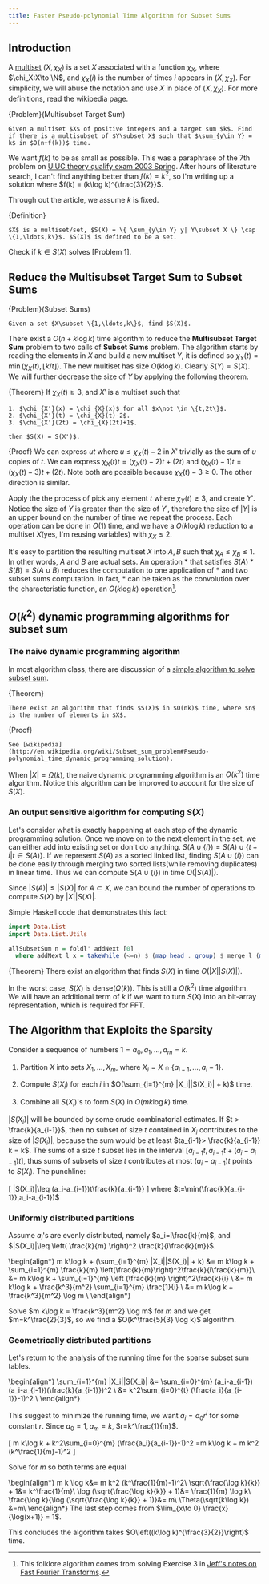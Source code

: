 ```yaml
---
title: Faster Pseudo-polynomial Time Algorithm for Subset Sums
---
```


## Introduction

A [multiset](http://en.wikipedia.org/wiki/Multiset) $(X,\chi_X)$ is a set $X$ associated with a function $\chi_X$, where $\chi_X:X\to \N$, and $\chi_X(i)$ is the number of times $i$ appears in $(X,\chi_X)$. For simplicity, we will abuse the notation and use $X$ in place of $(X,\chi_X)$. For more definitions, read the wikipedia page.

{Problem}(Multisubset Target Sum)
    
    Given a multiset $X$ of positive integers and a target sum $k$. Find if there is a multisubset of $Y\subset X$ such that $\sum_{y\in Y} = k$ in $O(n+f(k))$ time. 

We want $f(k)$ to be as small as possible. This was a paraphrase of the 7th problem on [UIUC theory qualify exam 2003 Spring](http://sarielhp.org/research/algorithms/quals/03/03_spring.pdf). After hours of literature search, I can't find anything better than $f(k)=k^2$, so I'm writing up a solution where $f(k) = (k\log k)^{\frac{3}{2}}$.

Through out the article, we assume $k$ is fixed. 

{Definition}
    
    $X$ is a multiset/set, $S(X) = \{ \sum_{y\in Y} y| Y\subset X \} \cap \{1,\ldots,k\}$. $S(X)$ is defined to be a set.

Check if $k\in S(X)$ solves [Problem 1].

## Reduce the **Multisubset Target Sum** to **Subset Sums**

{Problem}(Subset Sums)
    
    Given a set $X\subset \{1,\ldots,k\}$, find $S(X)$.

There exist a $O(n+k\log k)$ time algorithm to reduce the **Multisubset Target Sum** problem to two calls of **Subset Sums** problem. The algorithm starts by reading the elements in $X$ and build a new multiset $Y$, it is defined so $\chi_Y(t) = \min(\chi_X(t),\lfloor k/t\rfloor)$. The new multiset has size $O(k\log k)$. Clearly $S(Y)=S(X)$. We will further decrease the size of $Y$ by applying the following theorem.

{Theorem}
    If $\chi_X(t)\geq 3$, and $X'$ is a multiset such that

    1. $\chi_{X'}(x) = \chi_{X}(x)$ for all $x\not \in \{t,2t\}$.
    2. $\chi_{X'}(t) = \chi_{X}(t)-2$.
    3. $\chi_{X'}(2t) = \chi_{X}(2t)+1$.

    then $S(X) = S(X')$.

{Proof}
    We can express $ut$ where $u\leq \chi_X(t)-2$ in $X'$ trivially as the sum of $u$ copies of $t$. We can express $\chi_X(t)t=(\chi_X(t)-2)t + (2t)$ and $(\chi_X(t)-1)t = (\chi_X(t)-3)t + (2t)$. Note both are possible because $\chi_X(t)-3\geq 0$. The other direction is similar.

Apply the the process of pick any element $t$ where $\chi_Y(t)\geq 3$, and create $Y'$. Notice the size of $Y$ is greater than the size of $Y'$, therefore the size of $|Y|$ is an upper bound on the number of time we repeat the process. Each operation can be done in $O(1)$ time, and we have a $O(k\log k)$ reduction to a multiset $X$(yes, I'm reusing variables) with $\chi_X \leq 2$.

It's easy to partition the resulting multiset $X$ into $A,B$ such that $\chi_A\leq \chi_B\leq 1$. In other words, $A$ and $B$ are actual sets. An operation $*$ that satisfies $S(A)*S(B) = S(A\cup B)$ reduces the computation to one application of $*$ and two subset sums computation. In fact, $*$ can be taken as the convolution over the characteristic function, an $O(k\log k)$ operation[^1]. 

[^1]: This folklore algorithm comes from solving Exercise 3 in [Jeff's notes on Fast Fourier Transforms](http://www.cs.uiuc.edu/~jeffe/teaching/algorithms/notes/02-fft.pdf).

## $O(k^2)$ dynamic programming algorithms for subset sum

### The naive dynamic programming algorithm

In most algorithm class, there are discussion of a [simple algorithm to solve subset sum](http://www.cs.cmu.edu/~ckingsf/class/02713-s13/lectures/lec15-subsetsum.pdf).

{Theorem}

    There exist an algorithm that finds $S(X)$ in $O(nk)$ time, where $n$ is the number of elements in $X$.

{Proof}
    
    See [wikipedia](http://en.wikipedia.org/wiki/Subset_sum_problem#Pseudo-polynomial_time_dynamic_programming_solution). 

When $|X|=\Omega(k)$, the naive dynamic programming algorithm is an $O(k^2)$ time algorithm. Notice this algorithm can be improved to account for the size of $S(X)$.

### An output sensitive algorithm for computing $S(X)$

Let's consider what is exactly happening at each step of the dynamic programming solution. Once we move on to the next element in the set, we can either add into existing set or don't do anything. $S(A\cup \{i\}) = S(A) \cup \{t+i |t\in S(A)\}$. If we represent $S(A)$ as a sorted linked list, finding $S(A\cup \{i\})$ can be done easily through merging two sorted lists(while removing duplicates) in linear time. Thus we can compute $S(A\cup \{i\})$ in time $O(|S(A)|)$.

Since $|S(A)| \leq |S(X)|$ for $A\subset X$, we can bound the number of operations to compute $S(X)$ by $|X||S(X)|$. 

Simple Haskell code that demonstrates this fact:

```haskell
import Data.List
import Data.List.Utils

allSubsetSum n = foldl' addNext [0]
  where addNext l x = takeWhile (<=n) $ (map head . group) $ merge l (map (+x) l)
```

{Theorem}
    There exist an algorithm that finds $S(X)$ in time $O(|X||S(X)|)$.

In the worst case, $S(X)$ is dense($\Omega(k)$). This is still a $O(k^2)$ time algorithm. We will have an additional term of $k$ if we want to turn $S(X)$ into an bit-array representation, which is required for FFT.

## The Algorithm that Exploits the Sparsity

Consider a sequence of numbers $1=a_0,a_1,\ldots,a_m=k$.

1. Partition $X$ into sets $X_1,\ldots,X_m$, where $X_i = X\cap \{a_{i-1},\ldots, a_i-1\}$.

2. Compute $S(X_i)$ for each $i$ in $O(\sum_{i=1}^{m} |X_i||S(X_i)| + k)$ time.

3. Combine all $S(X_i)$'s to form $S(X)$ in $O(m k\log k)$ time.

$|S(X_i)|$ will be bounded by some crude combinatorial estimates. If $t > \frac{k}{a_{i-1}}$, then no subset of size $t$ contained in $X_i$ contributes to the size of $|S(X_i)|$, because the sum would be at least $ta_{i-1}> \frac{k}{a_{i-1}} k = k$. 
The sums of a size $t$ subset lies in the interval $[a_{i-1}t, a_{i-1}t + (a_i-a_{i-1})t]$, thus sums of subsets of size $t$ contributes at most $(a_i-a_{i-1})t$ points to $S(X_i)$. The punchline:

\[
|S(X_i)|\leq (a_i-a_{i-1})t\frac{k}{a_{i-1}}
\]
where $t=\min(\frac{k}{a_{i-1}},a_i-a_{i-1})$

### Uniformly distributed partitions

Assume $a_i$'s are evenly distributed, namely $a_i=i\frac{k}{m}$, and $|S(X_i)|\leq \left( \frac{k}{m} \right)^2 \frac{k}{i\frac{k}{m}}$.

\begin{align*}
m k\log k + (\sum_{i=1}^{m} |X_i||S(X_i)| + k) 
&= m k\log k + \sum_{i=1}^{m} \frac{k}{m} \left(\frac{k}{m}\right)^2\frac{k}{i\frac{k}{m}}\\
&= m k\log k + \sum_{i=1}^{m} \left (\frac{k}{m} \right)^2\frac{k}{i} \\
&= m k\log k + \frac{k^3}{m^2} \sum_{i=1}^{m} \frac{1}{i} \\
&= m k\log k + \frac{k^3}{m^2} \log m \\
\end{align*}

Solve $m k\log k = \frac{k^3}{m^2} \log m$ for $m$ and we get $m=k^\frac{2}{3}$, so we find a $O(k^\frac{5}{3} \log k)$ algorithm.

### Geometrically distributed partitions

Let's return to the analysis of the running time for the sparse subset sum tables.

\begin{align*}
\sum_{i=1}^{m} |X_i||S(X_i)|
&= \sum_{i=0}^{m} (a_i-a_{i-1}) (a_i-a_{i-1})(\frac{k}{a_{i-1}})^2 \\
&= k^2\sum_{i=0}^{t} (\frac{a_i}{a_{i-1}}-1)^2 \\
\end{align*}

This suggest to minimize the running time, we want $a_i =a_0 r^i$ for some constant $r$. Since $a_0=1,a_m=k$, $r=k^\frac{1}{m}$.

\[
m k\log k + k^2\sum_{i=0}^{m} (\frac{a_i}{a_{i-1}}-1)^2 
=m k\log k + m k^2 (k^\frac{1}{m}-1)^2 
\]

Solve for $m$ so both terms are equal

\begin{align*}
m k \log k&= m k^2 (k^\frac{1}{m}-1)^2\\
\sqrt{\frac{\log k}{k}} + 1&= k^\frac{1}{m}\\
\log (\sqrt{\frac{\log k}{k}} + 1)&= \frac{1}{m} \log k\\
\frac{\log k}{\log (\sqrt{\frac{\log k}{k}} + 1)}&= m\\
\Theta(\sqrt{k\log k}) &=m\\
\end{align*}
The last step comes from $\lim_{x\to 0} \frac{x}{\log(x+1)} = 1$.

This concludes the algorithm takes $O\left((k\log k)^{\frac{3}{2}}\right)$ time.
